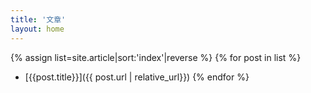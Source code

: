 ```yaml
---
title: '文章'
layout: home
---
```


{% assign list=site.article|sort:'index'|reverse %}
{% for post in list %}

- [{{post.title}}]({{ post.url | relative_url}})
  {% endfor %}
